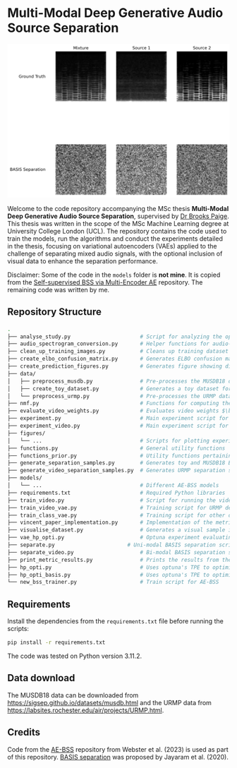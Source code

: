 
# Multi-Modal Deep Generative Audio Source Separation

<img src="assets/animation4.gif" />

Welcome to the code repository accompanying the MSc thesis **Multi-Modal Deep Generative Audio Source Separation**, supervised by [Dr Brooks Paige](https://tbrx.github.io/). This thesis was written in the scope of the MSc Machine Learning degree at University College London (UCL). The repository contains the code used to train the models, run the algorithms and conduct the experiments detailed in the thesis, focusing on variational autoencoders (VAEs) applied to the challenge of separating mixed audio signals, with the optional inclusion of visual data to enhance the separation performance.

Disclaimer: Some of the code in the `models` folder is **not mine**. It is copied from the [Self-supervised BSS via Multi-Encoder AE](https://github.com/webstah/self-supervised-bss-via-multi-encoder-ae) repository. The remaining code was written by me.

## Repository Structure

```bash
.
├── analyse_study.py                      # Script for analyzing the optuna study results
├── audio_spectrogram_conversion.py       # Helper functions for audio-spectrogram conversion
├── clean_up_training_images.py           # Cleans up training dataset images
├── create_elbo_confusion_matrix.py       # Generates ELBO confusion matrices
├── create_prediction_figures.py          # Generates figure showing different methods' separations
├── data/
│   ├── preprocess_musdb.py               # Pre-processes the MUSDB18 dataset
│   ├── create_toy_dataset.py             # Generates a toy dataset for initial testing
│   └── preprocess_urmp.py                # Pre-processes the URMP dataset
├── nmf.py                                # Functions for computing the Non-negative Matrix Factorization (NMF)
├── evaluate_video_weights.py             # Evaluates video weights $\beta$
├── experiment.py                         # Main experiment script for uni-modal setup
├── experiment_video.py                   # Main experiment script for multi-modal setup
├── figures/
│   └── ...                               # Scripts for plotting experiment results
├── functions.py                          # General utility functions
├── functions_prior.py                    # Utility functions pertaining to the deep generative priors
├── generate_separation_samples.py        # Generates toy and MUSDB18 BASIS separation samples
├── generate_video_separation_samples.py  # Generates URMP separation samples
├── models/
│   └── ...                               # Different AE-BSS models
├── requirements.txt                      # Required Python libraries
├── train_video.py                        # Script for running the video classifier training
├── train_video_vae.py                    # Training script for URMP deep generative priors
├── train_class_vae.py                    # Training script for other deep generative priors
├── vincent_paper_implementation.py       # Implementation of the metrics in Vincent et al. (2006)
├── visualise_dataset.py                  # Generates a visual sample image of the datasets
├── vae_hp_opti.py                        # Optuna experiment evaluating optimal VAE hyperparameters
├── separate.py                       # Uni-modal BASIS separation scripts
├── separate_video.py                     # Bi-modal BASIS separation scripts
├── print_metric_results.py               # Prints the results from the experiment.py experiment as mean +- standard error
├── hp_opti.py                            # Uses optuna's TPE to optimise AE-BSS hyperparameters
├── hp_opti_basis.py                      # Uses optuna's TPE to optimise BASIS hyperparameters
└── new_bss_trainer.py                    # Train script for AE-BSS
```

## Requirements

Install the dependencies from the `requirements.txt` file before running the scripts:
```bash
pip install -r requirements.txt
```

The code was tested on Python version 3.11.2.

## Data download

The MUSDB18 data can be downloaded from https://sigsep.github.io/datasets/musdb.html and the URMP data from https://labsites.rochester.edu/air/projects/URMP.html.

## Credits

Code from the [AE-BSS](https://github.com/webstah/self-supervised-bss-via-multi-encoder-ae) repository from Webster et al. (2023) is used as part of this repository. [BASIS separation](https://github.com/jthickstun/basis-separation) was proposed by Jayaram et al. (2020).


